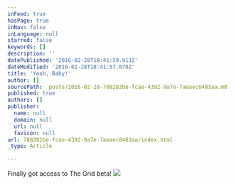 ```yaml
---
inFeed: true
hasPage: true
inNav: false
inLanguage: null
starred: false
keywords: []
description: ''
datePublished: '2016-02-28T18:41:59.913Z'
dateModified: '2016-02-28T18:41:57.079Z'
title: 'Yeah, Baby!'
author: []
sourcePath: _posts/2016-02-28-788282be-fcae-4392-9a7e-7aeaec8483aa.md
published: true
authors: []
publisher:
  name: null
  domain: null
  url: null
  favicon: null
url: 788282be-fcae-4392-9a7e-7aeaec8483aa/index.html
_type: Article

---
```

Finally got access to The Grid beta! ![](https://the-grid-user-content.s3-us-west-2.amazonaws.com/0596a1f3-10ec-4d96-895c-4d2aca659d88.jpg)